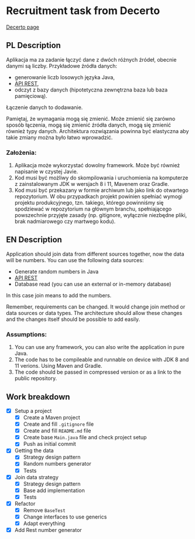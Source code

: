 # Recruitment task from Decerto

[Decerto page](https://decerto.com/pl/)

## PL Description

Aplikacja ma za zadanie łączyć dane z dwóch różnych źródeł, obecnie danymi są liczby. Przykładowe źródła danych:

- generowanie liczb losowych języka Java,
- [API REST](https://www.random.org/),
- odczyt z bazy danych (hipotetyczna zewnętrzna baza lub baza pamięciową).

Łączenie danych to dodawanie.

Pamiętaj, że wymagania mogą się zmienić. Może zmienić się zarówno sposób łączenia, mogą się zmienić źródła danych, mogą się zmienić również typy danych. Architektura rozwiązania powinna być elastyczna aby takie zmiany można było łatwo wprowadzić.

### Założenia:

1. Aplikacja może wykorzystać dowolny framework. Może być również napisanie w czystej Javie.
2. Kod musi być możliwy do skompilowania i uruchomienia na komputerze z zainstalowanym JDK w wersjach 8 i 11, Mavenem oraz Gradle.
3. Kod musi być przekazany w formie archiwum lub jako link do otwartego repozytorium. W obu przypadkach projekt powinien spełniać wymogi projektu produkcyjnego, tzn. takiego, którego powinniśmy się spodziewać w repozytorium na głównym branchu, spełniającego powszechnie przyjęte zasady (np. gitignore, wyłącznie niezbędne pliki, brak nadmiarowego czy martwego kodu).

## EN Description

Application should join data from different sources together, now the data will be numbers. You can use the following data sources:

- Generate random numbers in Java
- [API REST](https://www.random.org/)
- Database read (you can use an external or in-memory database)

In this case join means to add the numbers.

Remember, requirements can be changed. It would change join method or data sources or data types. The architecture should allow these changes and the changes itself should be possible to add easily.

### Assumptions:

1. You can use any framework, you can also write the application in pure Java.
2. The code has to be compileable and runnable on device with JDK 8 and 11 verions. Using Maven and Gradle.
3. The code should be passed in compressed version or as a link to the public repository.

## Work breakdown

* [X] Setup a project
    * [X] Create a Maven project
    * [X] Create and fill `.gitignore` file
    * [X] Create and fill `README.md` file
    * [X] Create base `Main.java` file and check project setup
    * [X] Push as initial commit
* [X] Getting the data
    * [X] Strategy design pattern
    * [X] Random numbers generator
    * [X] Tests
* [X] Join data strategy
    * [X] Strategy design pattern
    * [X] Base add implementation
    * [X] Tests
* [X] Refactor
    * [X] Remove `BaseTest`
    * [X] Change interfaces to use generics
    * [X] Adapt everything
* [X] Add Rest number generator